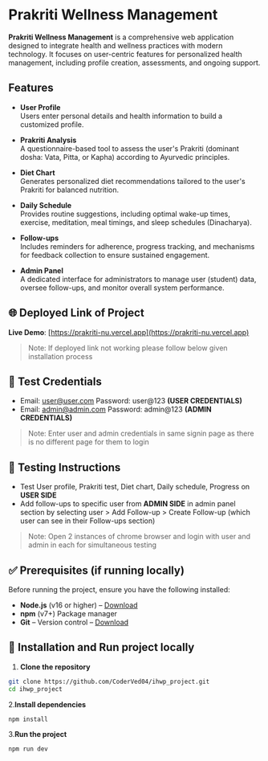 # Prakriti Wellness Management

**Prakriti Wellness Management** is a comprehensive web application designed to integrate health and wellness practices with modern technology. It focuses on user-centric features for personalized health management, including profile creation, assessments, and ongoing support.

## Features

- **User Profile**  
  Users enter personal details and health information to build a customized profile.

- **Prakriti Analysis**  
  A questionnaire-based tool to assess the user's Prakriti (dominant dosha: Vata, Pitta, or Kapha) according to Ayurvedic principles.

- **Diet Chart**  
  Generates personalized diet recommendations tailored to the user's Prakriti for balanced nutrition.

- **Daily Schedule**  
  Provides routine suggestions, including optimal wake-up times, exercise, meditation, meal timings, and sleep schedules (Dinacharya).

- **Follow-ups**  
  Includes reminders for adherence, progress tracking, and mechanisms for feedback collection to ensure sustained engagement.

- **Admin Panel**  
  A dedicated interface for administrators to manage user (student) data, oversee follow-ups, and monitor overall system performance.

## 🌐 Deployed Link of Project

**Live Demo**: [https://prakriti-nu.vercel.app](https://prakriti-nu.vercel.app)
> Note: If deployed link not working please follow below given installation process

## 🔐 Test Credentials
- Email: user@user.com      Password: user@123  **(USER CREDENTIALS)**
- Email: admin@admin.com    Password: admin@123 **(ADMIN CREDENTIALS)**
> Note: Enter user and admin credentials in same signin page as there is no different page for them to login

## 🧪 Testing Instructions
- Test User profile, Prakriti test, Diet chart, Daily schedule, Progress on **USER SIDE**
- Add follow-ups to specific user from **ADMIN SIDE** in admin panel section by selecting user > Add Follow-up > Create Follow-up  (which user can see in their Follow-ups section)
> Note: Open 2 instances of chrome browser and login with user and admin in each for simultaneous testing

## ✅ Prerequisites (if running locally)

Before running the project, ensure you have the following installed:

- **Node.js** (v16 or higher) – [Download](https://nodejs.org/)
- **npm** (v7+) Package manager
- **Git** – Version control – [Download](https://git-scm.com/)

## 🚀 Installation and Run project locally

1. **Clone the repository**
  ```bash
  git clone https://github.com/CoderVed04/ihwp_project.git
  cd ihwp_project
  ```
2.**Install dependencies**
  ```bash
  npm install
  ```
3.**Run the project**
  ```bash
  npm run dev
  ```

